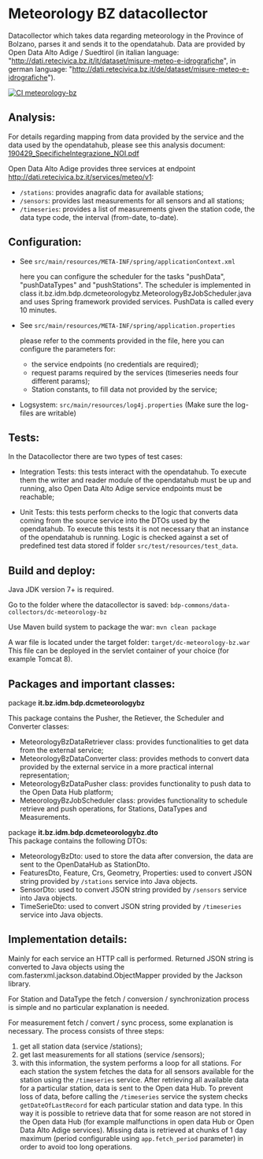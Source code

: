 Meteorology BZ datacollector
=========================

Datacollector which takes data regarding meteorology in the Province of Bolzano, parses it and sends it to the opendatahub.
Data are provided by Open Data Alto Adige / Suedtirol (in italian language: "http://dati.retecivica.bz.it/it/dataset/misure-meteo-e-idrografiche", in german language: "http://dati.retecivica.bz.it/de/dataset/misure-meteo-e-idrografiche").

[![CI meteorology-bz](https://github.com/noi-techpark/bdp-commons/actions/workflows/ci-meteorology-bz.yml/badge.svg)](https://github.com/noi-techpark/bdp-commons/actions/workflows/ci-meteorology-bz.yml)

## Analysis:

For details regarding mapping from data provided by the service and the data used by the opendatahub, please see this analysis document:
[190429_SpecificheIntegrazione_NOI.pdf](documentation/190429_SpecificheIntegrazione_NOI.pdf)

Open Data Alto Adige provides three services at endpoint http://dati.retecivica.bz.it/services/meteo/v1:
  - `/stations`: provides anagrafic data for available stations;
  - `/sensors`: provides last measurements for all sensors and all stations;
  - `/timeseries`: provides a list of measurements given the station code, the data type code, the interval (from-date, to-date).

## Configuration:
  - See `src/main/resources/META-INF/spring/applicationContext.xml`

    here you can configure the scheduler for the tasks "pushData", "pushDataTypes" and "pushStations". The scheduler is implemented in class it.bz.idm.bdp.dcmeteorologybz.MeteorologyBzJobScheduler.java and uses Spring framework provided services. PushData is called every 10 minutes. 

  - See `src/main/resources/META-INF/spring/application.properties`

    please refer to the comments provided in the file, here you can configure the parameters for:
    - the service endpoints (no credentials are required);
    - request params required by the services (timeseries needs four different params);
    - Station constants, to fill data not provided by the service;


  - Logsystem: `src/main/resources/log4j.properties` (Make sure the log-files are writable)


## Tests:

In the Datacollector there are two types of test cases:

 - Integration Tests: this tests interact with the opendatahub. To execute them the writer and reader module of the opendatahub must be up and running, also Open Data Alto Adige service endpoints must be reachable;


 - Unit Tests: this tests perform checks to the logic that converts data coming from the source service into the DTOs used by the opendatahub. To execute this tests it is not necessary that an instance of the opendatahub is running. Logic is checked against a set of predefined test data stored if folder `src/test/resources/test_data`.


## Build and deploy:

Java JDK version 7+ is required.

Go to the folder where the datacollector is saved: `bdp-commons/data-collectors/dc-meteorology-bz`

Use Maven build system to package the war: `mvn clean package`

A war file is located under the target folder: `target/dc-meteorology-bz.war`
This file can be deployed in the servlet container of your choice (for example Tomcat 8).


## Packages and important classes:

package **it.bz.idm.bdp.dcmeteorologybz**

This package contains the Pusher, the Retiever, the Scheduler and Converter classes:
 - MeteorologyBzDataRetriever class: provides functionalities to get data from the external service;
 - MeteorologyBzDataConverter class: provides methods to convert data provided by the external service in a more practical internal representation;
 - MeteorologyBzDataPusher class: provides functionality to push data to the Open Data Hub platform;
 - MeteorologyBzJobScheduler class: provides functionality to schedule retrieve and push operations, for Stations, DataTypes and Measurements.


package **it.bz.idm.bdp.dcmeteorologybz.dto**  
This package contains the following DTOs:
 - MeteorologyBzDto: used to store the data after conversion, the data are sent to the OpenDataHub as StationDto.
 - FeaturesDto, Feature, Crs, Geometry, Properties: used to convert JSON string provided by `/stations` service into Java objects.
 - SensorDto: used to convert JSON string provided by `/sensors` service into Java objects.
 - TimeSerieDto: used to convert JSON string provided by `/timeseries` service into Java objects.


## Implementation details:

Mainly for each service an HTTP call is performed. Returned JSON string is converted to Java objects using the com.fasterxml.jackson.databind.ObjectMapper provided by the Jackson library.

For Station and DataType the fetch / conversion / synchronization process is simple and no particular explanation is needed.

For measurement fetch / convert / sync process, some explanation is necessary. The process consists of three steps:
1. get all station data (service /stations);
2. get last measurements for all stations (service /sensors);
3. with this information, the system performs a loop for all stations. For each station the system fetches the data for all sensors available for the station using the `/timeseries` service. After retrieving all available data for a particular station, data is sent to the Open data Hub. To prevent loss of data, before calling the `/timeseries` service the system checks `getDateOfLastRecord` for each particular station and data type. In this way it is possible to retrieve data that for some reason are not stored in the Open data Hub (for example malfunctions in open data Hub or Open Data Alto Adige services). Missing data is retrieved at chunks of 1 day maximum (period configurable using `app.fetch_period` parameter) in order to avoid too long operations.



